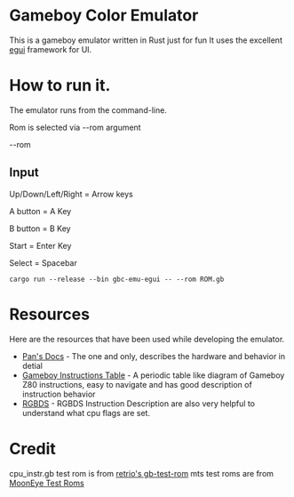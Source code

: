 # Gameboy Color Emulator
This is a gameboy emulator written in Rust just for fun
It uses the excellent [egui](https://github.com/emilk/egui/) framework for UI.

# How to run it.
The emulator runs from the command-line. 

Rom is selected via --rom argument

--rom <ROM FILE>

## Input
Up/Down/Left/Right = Arrow keys

A button = A Key

B button = B Key

Start = Enter Key 

Select = Spacebar

```code
cargo run --release --bin gbc-emu-egui -- --rom ROM.gb
```

# Resources
Here are the resources that have been used while developing the emulator.

* [Pan's Docs](https://gbdev.io/pandocs/) - The one and only, describes the hardware and behavior in detial
* [Gameboy Instructions Table](https://meganesu.github.io/generate-gb-opcodes/) - A periodic table like diagram of Gameboy Z80 instructions, easy to navigate and has good description of instruction behavior
* [RGBDS](https://rgbds.gbdev.io/docs/v0.4.2/gbz80.7/#LEGEND) - RGBDS Instruction Description are also very helpful to understand what cpu flags are set.


# Credit
cpu_instr.gb test rom is from [retrio's gb-test-rom](https://github.com/retrio/gb-test-roms)
mts test roms are from [MoonEye Test Roms](https://github.com/Gekkio/mooneye-test-suite)

